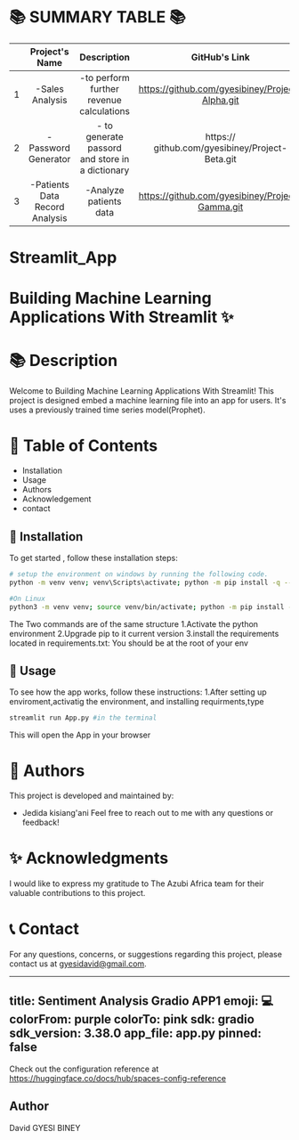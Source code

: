
📚 SUMMARY TABLE 📚
   =================


|  | Project's Name | Description    | GitHub's Link  |
|:--:|:--------------:|:--------------:|:--------------:|
| 1 |  -Sales Analysis             |  -to perform further revenue calculations             | https://github.com/gyesibiney/Project-Alpha.git       |
| 2 |  - Password Generator             |  - to generate passord and store in a dictionary            | https:// github.com/gyesibiney/Project-Beta.git      |
| 3 |  -Patients Data Record Analysis              |  -Analyze patients data             | https://github.com/gyesibiney/Project-Gamma.git       |



# Streamlit_App

# Building Machine Learning Applications With Streamlit ✨

📚 **Description**
=================

Welcome to Building Machine Learning Applications With Streamlit! This project is designed embed a machine learning file into an app for users. It's uses a previously trained time series model(Prophet).

📖 **Table of Contents**
=================
- Installation
- Usage
- Authors
- Acknowledgement
- contact

🔧 **Installation**
-----------------
To get started , follow these installation steps:
```bash
# setup the environment on windows by running the following code.
python -m venv venv; venv\Scripts\activate; python -m pip install -q --upgrade pip; python -m pip install -r requirements.txt  

#On Linux
python3 -m venv venv; source venv/bin/activate; python -m pip install -q --upgrade pip; python -m pip install -r requirements.txt 

```
The Two commands are of the same structure
1.Activate the python environment
2.Upgrade pip to it current version
3.install the requirements located in requirements.txt: You should be at the root of your env




🚀 **Usage**
-----------------
To see how the app works, follow these instructions:
1.After setting up enviroment,activatig the environment, and installing requirments,type
```bash
streamlit run App.py #in the terminal
```
This will open the App in your browser

👥 **Authors**
=================

This project is developed and maintained by:
- Jedida kisiang'ani
Feel free to reach out to me with any questions or feedback!

✨ **Acknowledgments**
=================

I would like to express my gratitude to The Azubi Africa team for their valuable contributions to this project.

📞 **Contact**
=================

For any questions, concerns, or suggestions regarding  this project, please contact us at gyesidavid@gmail.com.



---
title: Sentiment Analysis Gradio APP1
emoji: 💻
colorFrom: purple
colorTo: pink
sdk: gradio
sdk_version: 3.38.0
app_file: app.py
pinned: false
---

Check out the configuration reference at https://huggingface.co/docs/hub/spaces-config-reference

## Author 
David GYESI BINEY
